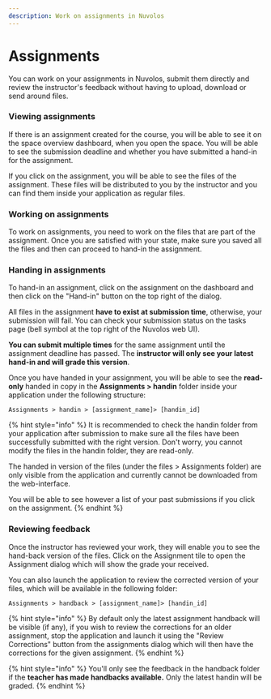 ```yaml
---
description: Work on assignments in Nuvolos
---
```


# Assignments

You can work on your assignments in Nuvolos, submit them directly and review the instructor's feedback without having to upload, download or send around files.

### Viewing assignments

If there is an assignment created for the course, you will be able to see it on the space overview dashboard, when you open the space. You will be able to see the submission deadline and whether you have submitted a hand-in for the assignment.

If you click on the assignment, you will be able to see the files of the assignment. These files will be distributed to you by the instructor and you can find them inside your application as regular files.

### Working on assignments

To work on assignments, you need to work on the files that are part of the assignment. Once you are satisfied with your state, make sure you saved all the files and then can proceed to hand-in the assignment.

### Handing in assignments

To hand-in an assignment, click on the assignment on the dashboard and then click on the "Hand-in" button on the top right of the dialog. 

All files in the assignment **have to exist at submission time**, otherwise, your submission will fail. You can check your submission status on the tasks page \(bell symbol at the top right of the Nuvolos web UI\).

**You can submit multiple times** for the same assignment until the assignment deadline has passed. The **instructor will only see your latest hand-in and will grade this version**.

Once you have handed in your assignment, you will be able to see the **read-only** handed in copy in the **Assignments &gt; handin** folder inside your application under the following structure:

```text
Assignments > handin > [assignment_name]> [handin_id]
```

{% hint style="info" %}
It is recommended to check the handin folder from your application after submission to make sure all the files have been successfully submitted with the right version. Don't worry, you cannot modify the files in the handin folder, they are read-only.

The handed in version of the files \(under the files &gt; Assignments folder\) are only visible from the application and currently cannot be downloaded from the web-interface.

You will be able to see however a list of your past submissions if you click on the assignment.
{% endhint %}

### Reviewing feedback

Once the instructor has reviewed your work, they will enable you to see the hand-back version of the files. Click on the Assignment tile to open the Assignment dialog which will show the grade your received. 

You can also launch the application to review the corrected version of your files, which will be available in the following folder:

```text
Assignments > handback > [assignment_name]> [handin_id]
```

{% hint style="info" %}
By default only the latest assignment handback will be visible \(if any\), if you wish to review the corrections for an older assignment, stop the application and launch it using the "Review Corrections" button from the assignments dialog which will then have the corrections for the given assignment.
{% endhint %}

{% hint style="info" %}
You'll only see the feedback in the handback folder if the **teacher has made handbacks available.** Only the latest handin will be graded.
{% endhint %}

